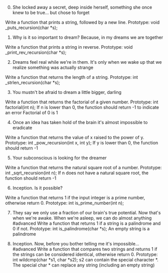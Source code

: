 0. She locked away a secret, deep inside herself, something she once knew to be true... but chose to forget

Write a function that prints a string, followed by a new line.
	Prototype: void _puts_recursion(char *s);


1. Why is it so important to dream? Because, in my dreams we are together

Write a function that prints a string in reverse.
	Prototype: void _print_rev_recursion(char *s);


2. Dreams feel real while we're in them. It's only when we wake up that we realize something was actually strange

Write a function that returns the length of a string.
	Prototype: int _strlen_recursion(char *s);


3. You mustn't be afraid to dream a little bigger, darling

Write a function that returns the factorial of a given number.
	Prototype: int factorial(int n);
	If n is lower than 0, the function should return -1 to indicate an error
	Factorial of 0 is 1


4. Once an idea has taken hold of the brain it's almost impossible to eradicate

Write a function that returns the value of x raised to the power of y.
	Prototype: int _pow_recursion(int x, int y);
	If y is lower than 0, the function should return -1


5. Your subconscious is looking for the dreamer

Write a function that returns the natural square root of a number.
	Prototype: int _sqrt_recursion(int n);
	If n does not have a natural square root, the function should return -1


6. Inception. Is it possible?

Write a function that returns 1 if the input integer is a prime number, otherwise return 0.
	Prototype: int is_prime_number(int n);


7. They say we only use a fraction of our brain's true potential. Now that's when we're awake. When we're asleep, we can do almost anything
#advanced
Write a function that returns 1 if a string is a palindrome and 0 if not.
	Prototype: int is_palindrome(char *s);
	An empty string is a palindrome


8. Inception. Now, before you bother telling me it's impossible...
#advanced
Write a function that compares two strings and returns 1 if the strings can be considered identical, otherwise return 0.
	Prototype: int wildcmp(char *s1, char *s2);
	s2 can contain the special character *.
	The special char * can replace any string (including an empty string)
